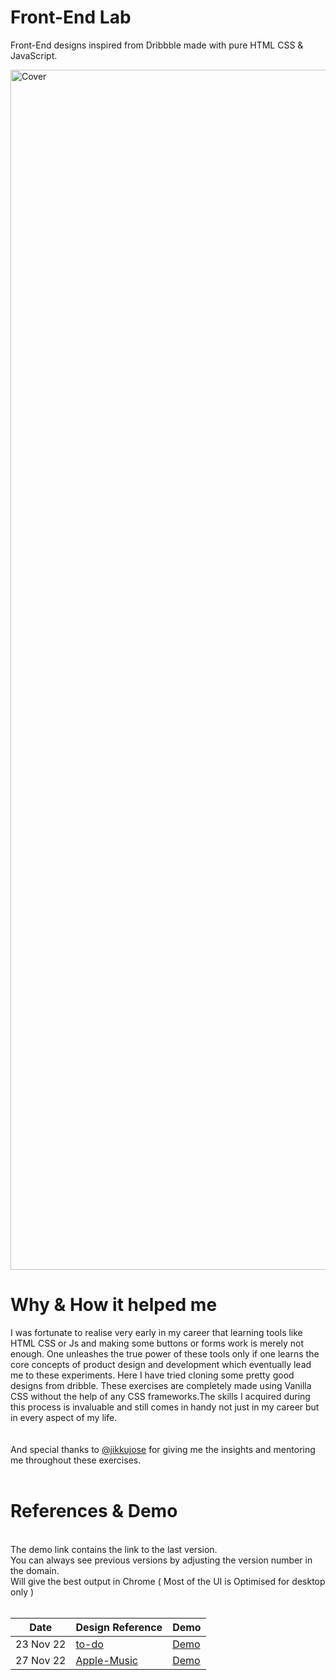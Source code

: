 # Front-End Lab

Front-End designs inspired from Dribbble made with pure HTML CSS & JavaScript.

<img width="1920" alt="Cover" src="https://user-images.githubusercontent.com/37739153/192105246-914c4944-d2fa-4537-ac8b-a68c40d79637.png">

<br />

# Why & How it helped me

I was fortunate to realise very early in my career that learning tools like HTML CSS or Js and making some buttons or forms work is merely not enough. One unleashes the true power of these tools only if one learns the core concepts of product design and development which eventually lead me to these experiments. Here I have tried cloning some pretty good designs from dribble. These exercises are completely made using Vanilla CSS without the help of any CSS frameworks.The skills I acquired during this process is invaluable and still comes in handy not just in my career but in every aspect of my life.<br/> <br/> <br/> And special thanks to [@jikkujose](https://github.com/jikkujose) for giving me the insights and mentoring me throughout these exercises.
<br/> <br/>

# References & Demo

<br />
The demo link contains the link to the last version.<br/>You can always see previous versions by adjusting the version number in the domain. <br/> Will give the best output in Chrome ( Most of the UI is Optimised for desktop only ) 
<br/><br/>

| Date      | Design Reference   | Demo           |
| --------- | ------------------ | -------------- |
| 23 Nov 22 | [to-do][1-d]       | [Demo][1-i-v2] |
| 27 Nov 22 | [Apple-Music][2-d] | [Demo][2-v2]   |

[1-d]: https://dribbble.com/shots/16825690-Task-Management-App
[1-i-v2]: http://to-do-v6.surge.sh/
[2-d]: https://dribbble.com/shots/12389560-Apple-Music-Light-Theme/attachments/4004245?mode=media
[2-v2]: https://apple-music-v2.surge.sh
